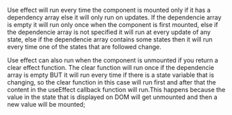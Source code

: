 
Use effect will run every time the component is mounted only if it has a dependency array else it will only run on updates.
If the dependencie array is empty it will run only once when the component is first mounted, else if the dependencie array is not specified it will run at every update of any state, else if the dependencie array contains some states then it will run every time one of the states that are followed change. 

Use effect can also run when the component is unmounted if you return a clear effect function. The clear function will run once if the dependencie array is empty BUT it will run every time if there is a state variable that is changing, so the clear function in this case will run first and after that the content in the useEffect callback function will run.This happens because the value in the state that is displayed on DOM will get unmounted and then a new value will be mounted;

